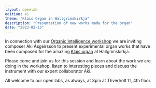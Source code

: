 ```yaml
---
layout: openlab
edition: 41
theme: "Klais Organ in Hallgrimskirkja"
description: "Presentation of new works made for the organ"
date: "2023-02-15"
---
```


In connection with our [Organic Intelligence workshop](https://iil.is/news/organic-intelligence) we are inviting composer Áki Ásgeirsson to present experimental organ works that have been composed for the amazing [Klais organ](https://listvinafelag.is/en/the-72-stop-klaisorgan/) at Hallgrímskirkja.

Please come and join us for this session and learn about the work we are doing in the workshop, listen to interesting pieces and discuss the instrument with our expert collaborator Áki. 

All welcome to our open labs, as always, at 3pm at Thverholt 11, 4th floor.

